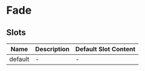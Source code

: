# Fade

## Slots

<!-- @vuese:Fade:slots:start -->
|Name|Description|Default Slot Content|
|---|---|---|
|default|-|-|

<!-- @vuese:Fade:slots:end -->


